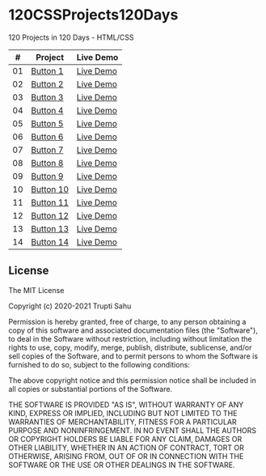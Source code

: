# 120CSSProjects120Days
120 Projects in 120 Days - HTML/CSS

|  #  | Project                                                                                                                     | Live Demo                                                                         |
| :-: | --------------------------------------------------------------------------------------------------------------------------- | --------------------------------------------------------------------------------- |
| 01  | [Button 1](https://github.com/TruptiSahu/120CSSProjects120Days/tree/master/1.Button/btn-1)                             | [Live Demo](https://codepen.io/TruptiSahu/pen/dypYzoQ)               |
| 02  | [Button 2](https://github.com/TruptiSahu/120CSSProjects120Days/tree/master/1.Button/btn-2)                             | [Live Demo](https://codepen.io/TruptiSahu/pen/rNMOzxY)               |
| 03  | [Button 3](https://github.com/TruptiSahu/120CSSProjects120Days/tree/master/1.Button/btn-3)                             | [Live Demo](https://codepen.io/TruptiSahu/pen/oNzjezJ)               |
| 04  | [Button 4](https://github.com/TruptiSahu/120CSSProjects120Days/tree/master/1.Button/btn-4)                             | [Live Demo](https://codepen.io/TruptiSahu/pen/LYRpjxM)
| 05  | [Button 5](https://github.com/TruptiSahu/120CSSProjects120Days/tree/master/1.Button/btn-5)                             | [Live Demo](https://codepen.io/TruptiSahu/pen/PoGPKpq)
| 06  | [Button 6](https://github.com/TruptiSahu/120CSSProjects120Days/tree/master/1.Button/btn-6)                             | [Live Demo](https://codepen.io/TruptiSahu/pen/XWjmaME)
| 07  | [Button 7](https://github.com/TruptiSahu/120CSSProjects120Days/tree/master/1.Button/btn-7)                             | [Live Demo](https://codepen.io/TruptiSahu/pen/GRjpvvg)
| 08  | [Button 8](https://github.com/TruptiSahu/120CSSProjects120Days/tree/master/1.Button/btn-8)                             | [Live Demo](https://codepen.io/TruptiSahu/pen/qBaOXXL)
| 09  | [Button 9](https://github.com/TruptiSahu/120CSSProjects120Days/tree/master/1.Button/btn-9)                             | [Live Demo](https://codepen.io/TruptiSahu/pen/jOMbLGm)
| 10  | [Button 10](https://github.com/TruptiSahu/120CSSProjects120Days/tree/master/1.Button/btn-10)                             | [Live Demo](https://codepen.io/TruptiSahu/pen/RwGWZjb)
| 11  | [Button 11](https://github.com/TruptiSahu/120CSSProjects120Days/tree/master/1.Button/btn-11)                             | [Live Demo](https://codepen.io/TruptiSahu/pen/MWjavOO)
| 12  | [Button 12](https://github.com/TruptiSahu/120CSSProjects120Days/tree/master/1.Button/btn-12)                             | [Live Demo](https://codepen.io/TruptiSahu/pen/rNMOzYv)
| 13  | [Button 13](https://github.com/TruptiSahu/120CSSProjects120Days/tree/master/1.Button/btn-13)                             | [Live Demo](https://codepen.io/TruptiSahu/pen/abmvyER)
| 14  | [Button 14](https://github.com/TruptiSahu/120CSSProjects120Days/tree/master/1.Button/btn-14)                             | [Live Demo](https://codepen.io/TruptiSahu/pen/RwGWZQw)


## License

The MIT License

Copyright (c) 2020-2021 Trupti Sahu

Permission is hereby granted, free of charge, to any person obtaining a copy
of this software and associated documentation files (the "Software"), to deal
in the Software without restriction, including without limitation the rights
to use, copy, modify, merge, publish, distribute, sublicense, and/or sell
copies of the Software, and to permit persons to whom the Software is
furnished to do so, subject to the following conditions:

The above copyright notice and this permission notice shall be included in
all copies or substantial portions of the Software.

THE SOFTWARE IS PROVIDED "AS IS", WITHOUT WARRANTY OF ANY KIND, EXPRESS OR
IMPLIED, INCLUDING BUT NOT LIMITED TO THE WARRANTIES OF MERCHANTABILITY,
FITNESS FOR A PARTICULAR PURPOSE AND NONINFRINGEMENT. IN NO EVENT SHALL THE
AUTHORS OR COPYRIGHT HOLDERS BE LIABLE FOR ANY CLAIM, DAMAGES OR OTHER
LIABILITY, WHETHER IN AN ACTION OF CONTRACT, TORT OR OTHERWISE, ARISING FROM,
OUT OF OR IN CONNECTION WITH THE SOFTWARE OR THE USE OR OTHER DEALINGS IN
THE SOFTWARE.

